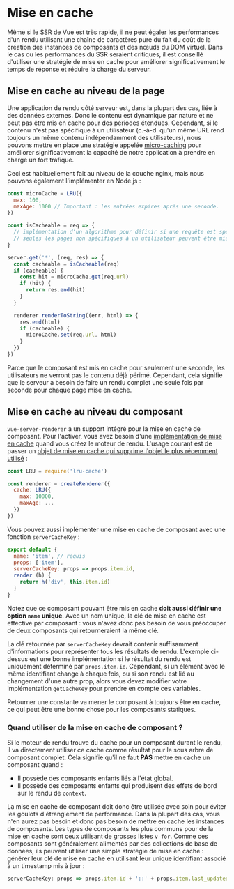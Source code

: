 # Mise en cache

Même si le SSR de Vue est très rapide, il ne peut égaler les performances d'un rendu utilisant une chaîne de caractères pure du fait du coût de la création des instances de composants et des nœuds du DOM virtuel. Dans le cas ou les performances du SSR seraient critiques, il est conseillé d'utiliser une stratégie de mise en cache pour améliorer significativement le temps de réponse et réduire la charge du serveur.

## Mise en cache au niveau de la page

Une application de rendu côté serveur est, dans la plupart des cas, liée à des données externes. Donc le contenu est dynamique par nature et ne peut pas être mis en cache pour des périodes étendues. Cependant, si le contenu n'est pas spécifique à un utilisateur (c.-à-d. qu'un même URL rend toujours un même contenu indépendamment des utilisateurs), nous pouvons mettre en place une stratégie appelée [micro-caching](https://www.nginx.com/blog/benefits-of-microcaching-nginx/) pour améliorer significativement la capacité de notre application à prendre en charge un fort trafique.

Ceci est habituellement fait au niveau de la couche nginx, mais nous pouvons également l'implémenter en Node.js :

``` js
const microCache = LRU({
  max: 100,
  maxAge: 1000 // Important : les entrées expires après une seconde.
})

const isCacheable = req => {
  // implémentation d'un algorithme pour définir si une requête est spécifique à un utilisateur.
  // seules les pages non spécifiques à un utilisateur peuvent être mises en cache
}

server.get('*', (req, res) => {
  const cacheable = isCacheable(req)
  if (cacheable) {
    const hit = microCache.get(req.url)
    if (hit) {
      return res.end(hit)
    }
  }

  renderer.renderToString((err, html) => {
    res.end(html)
    if (cacheable) {
      microCache.set(req.url, html)
    }
  })
})
```

Parce que le composant est mis en cache pour seulement une seconde, les utilisateurs ne verront pas le contenu déjà périmé. Cependant, cela signifie que le serveur a besoin de faire un rendu complet une seule fois par seconde pour chaque page mise en cache.

## Mise en cache au niveau du composant

`vue-server-renderer` a un support intégré pour la mise en cache de composant. Pour l'activer, vous avez besoin d'une [implémentation de mise en cache](./api.md#cache) quand vous créez le moteur de rendu. L'usage courant est de passer un [objet de mise en cache qui supprime l'objet le plus récemment utilisé](https://github.com/isaacs/node-lru-cache) :

``` js
const LRU = require('lru-cache')

const renderer = createRenderer({
  cache: LRU({
    max: 10000,
    maxAge: ...
  })
})
```

Vous pouvez aussi implémenter une mise en cache de composant avec une fonction `serverCacheKey` :

``` js
export default {
  name: 'item', // requis
  props: ['item'],
  serverCacheKey: props => props.item.id,
  render (h) {
    return h('div', this.item.id)
  }
}
```

Notez que ce composant pouvant être mis en cache **doit aussi définir une option `name` unique**. Avec un nom unique, la clé de mise en cache est effective par composant : vous n'avez donc pas besoin de vous préoccuper de deux composants qui retourneraient la même clé.

La clé retournée par `serverCacheKey` devrait contenir suffisamment d'informations pour représenter tous les résultats de rendu. L'exemple ci-dessus est une bonne implémentation si le résultat du rendu est uniquement déterminé par `props.item.id`. Cependant, si un élément avec le même identifiant change à chaque fois, ou si son rendu est lié au changement d'une autre prop, alors vous devez modifier votre implémentation `getCacheKey` pour prendre en compte ces variables.

Retourner une constante va mener le composant à toujours être en cache, ce qui peut être une bonne chose pour les composants statiques.

### Quand utiliser de la mise en cache de composant ?

Si le moteur de rendu trouve du cache pour un composant durant le rendu, il va directement utiliser ce cache comme résultat pour le sous arbre de composant complet. Cela signifie qu'il ne faut **PAS** mettre en cache un composant quand :

- Il possède des composants enfants liés à l'état global.
- Il possède des composants enfants qui produisent des effets de bord sur le rendu de `context`.

La mise en cache de composant doit donc être utilisée avec soin pour éviter les goulots d'étranglement de performance. Dans la plupart des cas, vous n'en aurez pas besoin et donc pas besoin de mettre en cache les instances de composants. Les types de composants les plus communs pour de la mise en cache sont ceux utilisant de grosses listes `v-for`. Comme ces composants sont généralement alimentés par des collections de base de données, ils peuvent utiliser une simple stratégie de mise en cache : générer leur clé de mise en cache en utilisant leur unique identifiant associé à un timestamp mis à jour :

``` js
serverCacheKey: props => props.item.id + '::' + props.item.last_updated
```
